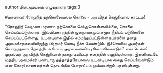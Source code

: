 author:மின்அம்பலம் எழுத்தாளர்
tags:3

#மாணவர் ரோஹித் தற்கொலையல்ல கொலை - அரவிந்த் கெஜ்ரிவால் காட்டம்!

"ரோஹித் வெமுலா மரணம் தற்கொலை செய்துகொள்ளவில்லை, கொலை செய்யப்பட்டுள்ளார்.  இவ்விவகாரத்தில்  ஜனநாயகமும்,சமூக நீதியும் படுகொலை செய்யப்பட்டுள்ளது. உடனடியாக இதில் சம்மந்தப்பட்டுள்ள நபர்களை தனது அமைச்சரவையிலிருந்து பிரதமர் மோடி நீக்க வேண்டும்.  இச்செயலை அவர்கள் செய்ததற்காக தேசத்திடம் மோடி அரசு மன்னிப்பு கேட்கவேண்டும்" என டெல்லி முதல்வர் அரவிந்த் கெஜ்ரிவால் தனது டிவிட்டர் தளத்தில் எழுதியுள்ளார்.  இதனிடையே மத்திய அமைச்சர் பண்டாரு தத்தாத்தரேயாவை உடனடியாக கைது செய்யவேண்டும் என கோரி மாணவர்கள் தொடங்கிய போராட்டம் மும்பைக்கும் பரவியுள்ளது. 
